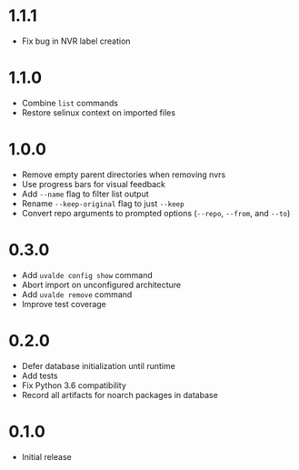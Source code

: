 # 1.1.1

* Fix bug in NVR label creation

# 1.1.0

* Combine `list` commands
* Restore selinux context on imported files

# 1.0.0

* Remove empty parent directories when removing nvrs
* Use progress bars for visual feedback
* Add `--name` flag to filter list output
* Rename `--keep-original` flag to just `--keep`
* Convert repo arguments to prompted options (`--repo`, `--from`, and `--to`)

# 0.3.0

* Add `uvalde config show` command
* Abort import on unconfigured architecture
* Add `uvalde remove` command
* Improve test coverage

# 0.2.0

* Defer database initialization until runtime
* Add tests
* Fix Python 3.6 compatibility
* Record all artifacts for noarch packages in database

# 0.1.0

* Initial release
